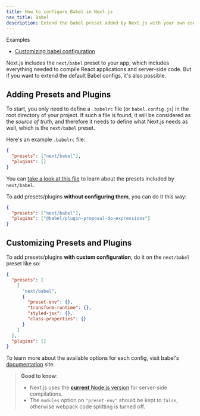 ```yaml
---
title: How to configure Babel in Next.js
nav_title: Babel
description: Extend the babel preset added by Next.js with your own configs.
---
```


<!-- details -->
  <!-- summary -->Examples

- [Customizing babel configuration](https://github.com/vercel/next.js/tree/canary/examples/with-custom-babel-config)

Next.js includes the `next/babel` preset to your app, which includes everything needed to compile React applications and server-side code. But if you want to extend the default Babel configs, it's also possible.

## Adding Presets and Plugins

To start, you only need to define a `.babelrc` file (or `babel.config.js`) in the root directory of your project. If such a file is found, it will be considered as the _source of truth_, and therefore it needs to define what Next.js needs as well, which is the `next/babel` preset.

Here's an example `.babelrc` file:

```json filename=".babelrc"
{
  "presets": ["next/babel"],
  "plugins": []
}
```

You can [take a look at this file](https://github.com/vercel/next.js/blob/canary/packages/next/src/build/babel/preset.ts) to learn about the presets included by `next/babel`.

To add presets/plugins **without configuring them**, you can do it this way:

```json filename=".babelrc"
{
  "presets": ["next/babel"],
  "plugins": ["@babel/plugin-proposal-do-expressions"]
}
```

## Customizing Presets and Plugins

To add presets/plugins **with custom configuration**, do it on the `next/babel` preset like so:

```json filename=".babelrc"
{
  "presets": [
    [
      "next/babel",
      {
        "preset-env": {},
        "transform-runtime": {},
        "styled-jsx": {},
        "class-properties": {}
      }
    ]
  ],
  "plugins": []
}
```

To learn more about the available options for each config, visit babel's [documentation](https://babeljs.io/docs/) site.

> **Good to know**:
>
> - Next.js uses the [**current** Node.js version](https://github.com/nodejs/release#release-schedule) for server-side compilations.
> - The `modules` option on `"preset-env"` should be kept to `false`, otherwise webpack code splitting is turned off.
